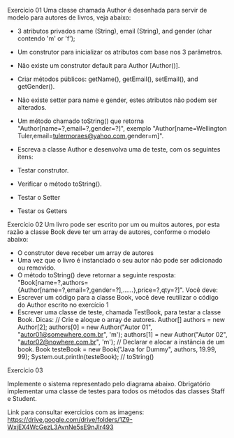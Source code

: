Exercício 01
Uma classe chamada Author é desenhada para servir de modelo para autores de livros,
veja abaixo:

- 3 atributos privados name (String), email (String), and gender (char contendo 'm' or
'f');
- Um construtor para inicializar os atributos com base nos 3 parâmetros.
- Não existe um construtor default para Author [Author()].
- Criar métodos públicos: getName(), getEmail(), setEmail(), and getGender().
- Não existe setter para name e gender, estes atributos não podem ser alterados.
- Um método chamado toString() que retorna "Author[name=?,email=?,gender=?]",
exemplo "Author[name=Wellington Tuler,email=tulermoraes@yahoo.com,gender=m]".
- Escreva a classe Author e desenvolva uma de teste, com os seguintes itens:

- Testar construtor.
- Verificar o método toString().
- Testar o Setter
- Testar os Getters

Exercício 02
Um livro pode ser escrito por um ou muitos autores, por esta razão a classe Book deve
ter um array de autores, conforme o modelo abaixo:

- O construtor deve receber um array de autores
- Uma vez que o livro é instanciado o seu autor não pode ser adicionado ou removido.
- O método toString() deve retornar a seguinte resposta:
"Book[name=?,authors={Author[name=?,email=?,gender=?],......},price=?,qty=?]".
Você deve:
- Escrever um código para a classe Book, você deve reutilizar o código do Author
escrito no exercício 1
- Escrever uma classe de teste, chamada TestBook, para testar a classe Book.
Dicas:
// Crie e aloque o array de autores.
Author[] authors = new Author[2];
authors[0] = new Author("Autor 01", "autor01@somewhere.com.br", 'm');
authors[1] = new Author("Autor 02", "autor02@nowhere.com.br", 'm');
// Declarar e alocar a instância de um book.
Book testeBook = new Book("Java for Dummy", authors, 19.99, 99);
System.out.println(testeBook); // toString()

Exercício 03

Implemente o sistema representado pelo diagrama abaixo.
Obrigatório implementar uma classe de testes para todos os métodos das classes Staff e
Student.

Link para consultar exercicios com as imagens: https://drive.google.com/drive/folders/1Z9-WxjEX4WcGezL3AvnNe5sE9nJIr493
